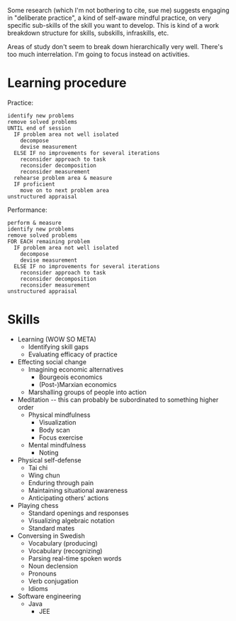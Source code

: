 Some research (which I'm not bothering to cite, sue me) suggests engaging in "deliberate practice", a kind of self-aware mindful practice, on very specific sub-skills of the skill you want to develop. This is kind of a work breakdown structure for skills, subskills, infraskills, etc.

Areas of study don't seem to break down hierarchically very well. There's too much interrelation. I'm going to focus instead on activities.

# Learning procedure
Practice:
```
identify new problems
remove solved problems
UNTIL end of session
  IF problem area not well isolated
    decompose
    devise measurement
  ELSE IF no improvements for several iterations
    reconsider approach to task
    reconsider decomposition
    reconsider measurement
  rehearse problem area & measure
  IF proficient
    move on to next problem area
unstructured appraisal
```

Performance:
```
perform & measure
identify new problems
remove solved problems
FOR EACH remaining problem
  IF problem area not well isolated
    decompose
    devise measurement
  ELSE IF no improvements for several iterations
    reconsider approach to task
    reconsider decomposition
    reconsider measurement
unstructured appraisal
```

# Skills
- Learning (WOW SO META)
  - Identifying skill gaps
  - Evaluating efficacy of practice
- Effecting social change
  - Imagining economic alternatives
    - Bourgeois economics
    - (Post-)Marxian economics
  - Marshalling groups of people into action
- Meditation -- this can probably be subordinated to something higher order
  - Physical mindfulness
    - Visualization
    - Body scan
    - Focus exercise
  - Mental mindfulness
    - Noting
- Physical self-defense
  - Tai chi
  - Wing chun
  - Enduring through pain
  - Maintaining situational awareness
  - Anticipating others' actions
- Playing chess
  - Standard openings and responses
  - Visualizing algebraic notation
  - Standard mates
- Conversing in Swedish
  - Vocabulary (producing)
  - Vocabulary (recognizing)
  - Parsing real-time spoken words
  - Noun declension
  - Pronouns
  - Verb conjugation
  - Idioms
- Software engineering
  - Java
    - JEE
